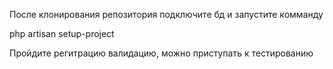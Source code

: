 После клонирования репозитория подключите бд и запустите комманду<br>

php artisan setup-project<br>

Пройдите регитрацию валидацию, можно приступать к тестированию<br>
